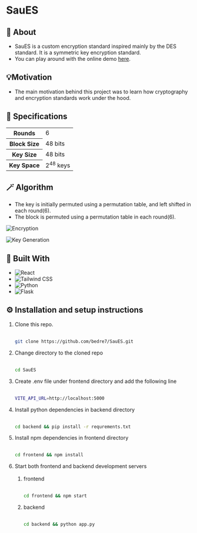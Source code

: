 # SauES

## 📝 About

- SauES is a custom encryption standard inspired mainly by the DES standard. It is a symmetric key encryption standard.
- You can play around with the online demo [here](https://sau-es.netlify.app/).

## 💡Motivation

- The main motivation behind this project was to learn how cryptography and encryption standards work under the hood.

## 🧪 Specifications

<table>
    <tr>
        <th>Rounds</th>
        <td>6</td>
    </tr>
    <tr>
        <th>Block Size</th>
        <td>48 bits</td>
    </tr>
    <tr>
        <th>Key Size</th>
        <td>48 bits</td>
    </tr>
    <tr>
        <th>Key Space</th>
        <td>2<sup>48</sup> keys</td>
    </tr>
</table>

## 🪄 Algorithm

- The key is initially permuted using a permutation table, and left shifted in each round(6).
- The block is permuted using a permutation table in each round(6).

![Encryption](https://cdn.discordapp.com/attachments/1180115919482130464/1183487211920949318/image.png?ex=6588835b&is=65760e5b&hm=d61f5abdecbee5ee5eba0b123591ca6614b43abd7b70f2a1e9b38940174ba473&)

![Key Generation](https://cdn.discordapp.com/attachments/1180115919482130464/1183479915081891941/image.png?ex=65887c8f&is=6576078f&hm=c66598fa8fd41f885e16dd87191b4c56a2f579fd39e8e7b09a843a3a1d7c86fa&)

## 🧱 Built With

- ![React](https://img.shields.io/badge/React-20232A?style=for-the-badge&logo=react&logoColor=61DAFB)
- ![Tailwind CSS](https://img.shields.io/badge/Tailwind_CSS-38B2AC?style=for-the-badge&logo=tailwind-css&logoColor=white)
- ![Python](https://img.shields.io/badge/Python-FFD43B?style=for-the-badge&logo=python&logoColor=blue)
- ![Flask](https://img.shields.io/badge/Flask-000000?style=for-the-badge&logo=flask&logoColor=white)

## ⚙️ Installation and setup instructions

1. Clone this repo. <br><br>
   ```sh
   git clone https://github.com/bedre7/SauES.git
   ```
2. Change directory to the cloned repo<br><br>
   ```sh
   cd SauES
   ```
3. Create .env file under frontend directory and add the following line<br><br>
   ```sh
   VITE_API_URL=http://localhost:5000
   ```
4. Install python dependencies in backend directory<br><br>
   ```sh
   cd backend && pip install -r requrements.txt
   ```
5. Install npm dependencies in frontend directory<br><br>
   ```sh
   cd frontend && npm install
   ```
6. Start both frontend and backend development servers <br><br>
   1. frontend<br><br>
      ```sh
      cd frontend && npm start
      ```
   2. backend<br><br>
      ```sh
      cd backend && python app.py
      ```
